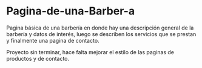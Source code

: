 # Pagina-de-una-Barber-a
Pagina básica de una barbería en donde hay una descripción general de la barbería y datos de interés, luego se describen los servicios que se prestan y finalmente una pagina de contacto.

Proyecto sin terminar, hace falta mejorar el estilo de las paginas de productos y de contacto.

